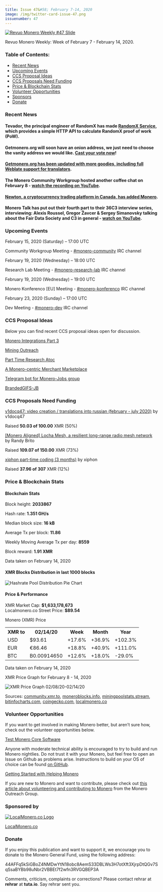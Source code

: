 ```yaml
---
title: Issue 47&#58; February 7-14, 2020
image: /img/twitter-card-issue-47.png
issuenumber: 47
---
```

[<img src="/img/img-issue47.png" alt="Revuo Monero Weekly #47 Slide" class="img-lead">](/issue-47.html)

<p class="text-lead">Revuo Monero Weekly: Week of February 7 - February 14, 2020.</p>
<!--more-->

<h3>Table of Contents:</h3>
<ul class="contents">
    <li><a href="#news">Recent News</a></li>
    <li><a href="#events">Upcoming Events</a></li>
    <li><a href="#ideas">CCS Proposal Ideas</a></li>
    <li><a href="#proposals">CCS Proposals Need Funding</a></li>
    <li><a href="#stats">Price & Blockchain Stats</a></li>
    <li><a href="#volunteer">Volunteer Opportunities</a></li>
    <li><a href="#sponsor">Sponsors</a></li>
    <li><a href="#donate">Donate</a></li>
</ul>

<h3 id="news">Recent News</h3>

<div class="newsbyte">
    <h4>Tevador, the principal engineer of RandomX has made <a href="https://github.com/tevador/randomx-service" target="_blank">RandomX Service</a>, which provides a simple HTTP API to calculate RandomX proof of work (PoW).
    </h4>
</div>

<div class="newsbyte">
    <h4>Getmonero.org will soon have an onion address, we just need to choose the vanity address we would like. <a href="https://www.strawpoll.me/19386207" target="_blank">Cast your vote now</a>!
    </h4>
</div>

<div class="newsbyte">
    <h4><a href="https://www.reddit.com/r/Monero/comments/f0wlcn/getmoneroorg_updated_added_mrl_writeup_removed/" target="_blank">Getmonero.org has been updated with more goodies, including full Weblate support for translators</a>.
    </h4>
</div>

<div class="newsbyte">
    <h4>The Monero Community Workgroup hosted another coffee chat on February 8 - <a href="https://youtu.be/4_Ig2f5gD9M" target="_blank">watch the recording on YouTube</a>.
    </h4>
</div>

<div class="newsbyte">
    <h4><a href="https://medium.com/newton-crypto/newton-adds-support-for-monero-xmr-and-tether-usdt-cd6f55532496" target="_blank">Newton, a cryptocurrency trading platform in Canada, has added Monero</a>.
    </h4>
</div>

<div class="newsbyte">
    <h4>Monero Talk has put out their fourth part to their 36C3 interview series, interviewing: Alexis Roussel, Gregor Žavcer & Sergey Simanovsky talking about the Fair Data Society and C3 in general - <a href="https://youtu.be/FEGlQmxCMFg" target="_blank">watch on YouTube</a>.
    </h4>
</div>

<h3 id="events">Upcoming Events</h3>

<div class="event">
    <p class="date" markdown="1">February 15, 2020 (Saturday) – 17:00 UTC</p>
    <p markdown="1">Community Workgroup Meeting - <a href="irc://chat.freenode.net/#monero-community" target="_blank">#monero-community</a> IRC channel</p>
</div>

<div class="event">
    <p class="date" markdown="1">February 19, 2020 (Wednesday) – 18:00 UTC</p>
    <p markdown="1">Research Lab Meeting - <a href="irc://chat.freenode.net/#monero-research-lab" target="_blank">#monero-research-lab</a> IRC channel</p>
</div>

<div class="event">
    <p class="date" markdown="1">February 19, 2020 (Wednesday) – 19:00 UTC</p>
    <p markdown="1">Monero Konferenco [EU] Meeting - <a href="irc://chat.freenode.net/#monero-konferenco" target="_blank">#monero-konferenco</a> IRC channel</p>
</div>

<div class="event">
    <p class="date" markdown="1">February 23, 2020 (Sunday) – 17:00 UTC</p>
    <p markdown="1">Dev Meeting - <a href="irc://chat.freenode.net/#monero-dev" target="_blank">#monero-dev</a> IRC channel</p>
</div>

<h3 id="ideas">CCS Proposal Ideas</h3>

<p>Below you can find recent CCS proposal ideas open for discussion.</p>

<div class="proposal">
<p><a href="https://repo.getmonero.org/monero-project/ccs-proposals/merge_requests/125" target="_blank">Monero Integrations Part 3</a></p>
</div>

<div class="proposal">
<p><a href="https://repo.getmonero.org/monero-project/ccs-proposals/merge_requests/124" target="_blank">Mining Outreach</a></p>
</div>

<div class="proposal">
<p><a href="https://repo.getmonero.org/monero-project/ccs-proposals/merge_requests/120" target="_blank">Part Time Research Atoc</a></p>
</div>

<div class="proposal">
<p><a href="https://repo.getmonero.org/monero-project/ccs-proposals/merge_requests/117" target="_blank">A Monero-centric Merchant Marketplace</a></p>
</div>

<div class="proposal">
<p><a href="https://repo.getmonero.org/monero-project/ccs-proposals/merge_requests/91" target="_blank">Telegram bot for Monero-Jobs group</a></p>
</div>

<div class="proposal">
<p><a href="https://repo.getmonero.org/monero-project/ccs-proposals/merge_requests/88" target="_blank">BrandedGIFS-JB</a></p>
</div>

<h3 id="proposals">CCS Proposals Need Funding</h3>

<div class="proposal">
    <p><a href="https://ccs.getmonero.org/proposals/%20v1docq47-video-creation-translations-into-russian-(february-july-2020).html" target="_blank">v1docq47: video creation / translations into russian (february - july 2020)</a> by v1docq47</p>
    <p>Raised <b>50.03 of 100.00</b> XMR (50%)</p>
</div>

<div class="proposal">
    <p><a href="https://ccs.getmonero.org/proposals/randybrito-locha-mesh.html" target="_blank">[Monero Aligned] Locha Mesh, a resilient long-range radio mesh network</a> by Randy Brito</p>
    <p>Raised <b>109.07 of 150.00</b> XMR (73%)</p>
</div>

<div class="proposal">
    <p><a href="https://ccs.getmonero.org/proposals/xiphon-part-time-3.html" target="_blank">xiphon part-time coding (3 months)</a> by xiphon</p>
    <p>Raised <b>37.96 of 307</b> XMR (12%)</p>
</div>

<h3 id="stats">Price & Blockchain Stats</h3>

<h4 class="stat">Blockchain Stats</h4>

<div class="bcstats">
    <p>Block height: <b>2033867</b></p>
    <p>Hash rate: <b>1.351 GH/s</b></p>
    <p>Median block size: <b>16 kB</b></p>
    <p>Average Tx per block: <b>11.86</b></p>
    <p>Weekly Moving Average Tx per day: <b>8559</b></p>
    <p>Block reward: <b>1.91 XMR</b></p>
</div>
<p class="note">Data taken on February 14, 2020</p>

<h4 class="stat">XMR Blocks Distribution in last 1000 blocks</h4>
<p><img src="/img/hashrate-pool-distribution-0214.png" alt="Hashrate Pool Distribution Pie Chart"/></p>

<h4 class="stat">Price & Performance</h4>

<div class="price-intro">XMR Market Cap: <b>$1,633,178,673</b><br>Localmonero.co Street Price: <b>$89.54</b></div>

<p class="table-title">Monero (XMR) Price</p>
<table class="price-table">
  <tr class="row1">
    <th>XMR to</th>
    <th>02/14/20</th>
    <th>Week</th>
    <th>Month</th>
    <th>Year</th>
  </tr>
  <tr>
    <td data-th="XMR to">USD</td>
    <td data-th="02/14/20">$93.61</td>
    <td data-th="Week" class="green">+17.6%</td>
    <td data-th="Month" class="green">+36.9%</td>
    <td data-th="Year" class="green">+102.3%</td>
  </tr>
  <tr class="row3">
    <td data-th="XMR to">EUR</td>
    <td data-th="02/14/20">€86.46</td>
    <td data-th="Week" class="green">+18.8%</td>
    <td data-th="Month" class="green">+40.9%</td>
    <td data-th="Year" class="green">+111.0%</td>
  </tr>
  <tr>
    <td data-th="XMR to">BTC</td>
    <td data-th="02/14/20">B0.00914650</td>
    <td data-th="Week" class="green">+12.6%</td>
    <td data-th="Month" class="green">+18.0%</td>
    <td data-th="Year" class="red">-29.0%</td>
  </tr>
</table>
<p class="note">Data taken on February 14, 2020</p>

<p class="table-title">XMR Price Graph for February 8 - 14, 2020</p>

![XMR Price Graph 02/08/20-02/14/20](/img/weekly-chart-0214.png "XMR Price Graph 02/08/20-02/14/20") 

Sources: <a href="https://community.xmr.to/explorer/mainnet/" target="_blank">community.xmr.to</a>, <a href="https://moneroblocks.info/stats/transaction-stats" target="_blank">moneroblocks.info</a>, <a href="https://miningpoolstats.stream/monero" target="_blank">miningpoolstats.stream</a>, <a href="https://bitinfocharts.com/monero/" target="_blank">bitinfocharts.com</a>, <a href="https://www.coingecko.com/" target="_blank">coingecko.com</a>, <a href="https://localmonero.co/" target="_blank">localmonero.co</a>

<h3 id="volunteer">Volunteer Opportunities</h3>

<p>If you want to get involved in making Monero better, but aren’t sure how, check out the volunteer opportunities below.</p>

<div class="newsbyte">
    <p class="date"><a href="https://github.com/monero-project/monero" target="_blank">Test Monero Core Software</a></p>
    <p>Anyone with moderate technical ability is encouraged to try to build and run Monero nightlies. Do not trust it with your Monero, but feel free to open an Issue on Github as problems arise. Instructions to build on your OS of choice can be found <a href="https://github.com/monero-project/monero#compiling-monero-from-source" target="_blank">on GitHub</a>. </p>
</div>

<div class="newsbyte">
    <p class="date"><a href="https://github.com/monero-project/monero" target="_blank">Getting Started with Helping Monero</a></p>
    <p>If you are new to Monero and want to contribute, please check out <a href="https://www.monerooutreach.org/stories/getting-started-helping-monero.php" target="_blank">this article about volunteering and contributing to Monero</a> from the Monero Outreach Group. </p>
</div>

<h3 id="sponsor">Sponsored by</h3>

<p><a href="https://localmonero.co/" target="_blank"><img src="/img/localmonero-logo.png" alt="LocalMonero.co Logo" class="localmonero"></a></p>

<p class="text-center"><a href="https://localmonero.co/" target="_blank">LocalMonero.co</a></p>

<h3 id="donate">Donate</h3>

<p markdown="1">If you enjoy this publication and want to support it, we encourage you to donate to the Monero General Fund, using the following address:</p>

<p class="address" markdown="1">44AFFq5kSiGBoZ4NMDwYtN18obc8AemS33DBLWs3H7otXft3XjrpDtQGv7SqSsaBYBb98uNbr2VBBEt7f2wfn3RVGQBEP3A</p>

<!--p><a href="monero:44AFFq5kSiGBoZ4NMDwYtN18obc8AemS33DBLWs3H7otXft3XjrpDtQGv7SqSsaBYBb98uNbr2VBBEt7f2wfn3RVGQBEP3A" class="qr"><img src="/img/donate-monero.png"></a></p-->

Comments, criticism, complaints or corrections? Please contact rehrar at **rehrar** at **tuta.io**. Say rehrar sent you.